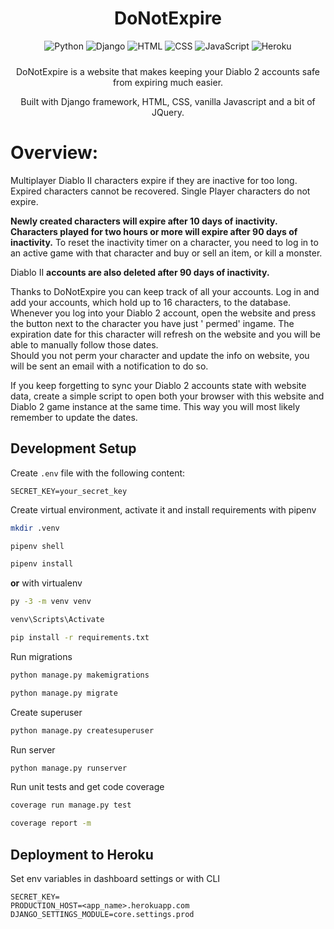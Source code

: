 <div align="center" style="padding-bottom: 10px">
    <h1>DoNotExpire</h1>
    <img alt="Python" src="https://img.shields.io/badge/python%20-%2314354C.svg?&style=for-the-badge&logo=python&logoColor=white"/>
    <img alt="Django" src="https://img.shields.io/badge/django%20-%23092E20.svg?&style=for-the-badge&logo=django&logoColor=white"/>
    <img alt="HTML" src="https://img.shields.io/badge/HTML5-E34F26?style=for-the-badge&logo=html5&logoColor=white">
    <img alt="CSS" src="https://img.shields.io/badge/CSS3-1572B6?style=for-the-badge&logo=css3&logoColor=white">
    <img alt="JavaScript" src="https://img.shields.io/badge/javascript%20-%23323330.svg?&style=for-the-badge&logo=javascript&logoColor=%23F7DF1E"/>
    <img alt="Heroku" src="https://img.shields.io/badge/Heroku-430098?style=for-the-badge&logo=heroku&logoColor=white">
</div>

<div align="center">
    <p>DoNotExpire is a website that makes keeping your Diablo 2 accounts safe from expiring much easier.</p>
    <p>Built with Django framework, HTML, CSS, vanilla Javascript and a bit of JQuery.</p>
</div>

# Overview:

Multiplayer Diablo II characters expire if they are inactive for too long. Expired characters cannot be recovered.
Single Player characters do not expire.

**Newly created characters will expire after 10 days of inactivity. Characters played for two hours or more will expire
after 90 days of inactivity.** To reset the inactivity timer on a character, you need to log in to an active game with
that character and buy or sell an item, or kill a monster.

Diablo II **accounts are also deleted after 90 days of inactivity.**

Thanks to DoNotExpire you can keep track of all your accounts. Log in and add your accounts, which hold up to 16
characters, to the database.  
Whenever you log into your Diablo 2 account, open the website and press the button next to the character you have just '
permed' ingame. The expiration date for this character will refresh on the website and you will be able to manually
follow those dates.  
Should you not perm your character and update the info on website, you will be sent an email with a notification to do
so.

If you keep forgetting to sync your Diablo 2 accounts state with website data, create a simple script to open both your
browser with this website and Diablo 2 game instance at the same time. This way you will most likely remember to update
the dates.

## Development Setup

Create `.env` file with the following content:

```dotenv
SECRET_KEY=your_secret_key
```

Create virtual environment, activate it and install requirements with pipenv

```bash
mkdir .venv

pipenv shell

pipenv install
```

**or** with virtualenv

```bash
py -3 -m venv venv

venv\Scripts\Activate

pip install -r requirements.txt
```

Run migrations

```bash
python manage.py makemigrations

python manage.py migrate
```

Create superuser

```bash
python manage.py createsuperuser
```

Run server

```bash
python manage.py runserver
```

Run unit tests and get code coverage

```bash
coverage run manage.py test

coverage report -m
```

## Deployment to Heroku

Set env variables in dashboard settings or with CLI

```dotenv
SECRET_KEY=
PRODUCTION_HOST=<app_name>.herokuapp.com
DJANGO_SETTINGS_MODULE=core.settings.prod
```
